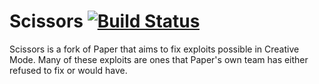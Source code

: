 # Scissors [![Build Status](https://ci.scissors.gg/job/Scissors/job/1.17.1/badge/icon)](https://ci.scissors.gg/job/Scissors/job/1.17.1/)
Scissors is a fork of Paper that aims to fix exploits possible in Creative Mode. Many of these exploits are ones that Paper's own team has either refused to fix or would have.

